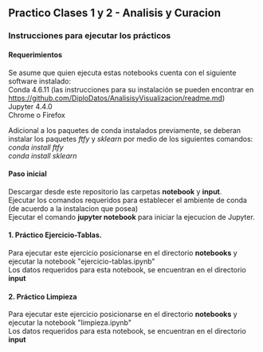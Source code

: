 ## Practico Clases 1 y 2 - Analisis y Curacion

### Instrucciones para ejecutar los prácticos
  
  
#### Requerimientos

Se asume que quien ejecuta estas notebooks cuenta con el siguiente software instalado:  
Conda 4.6.11  (las instrucciones para su instalación se pueden encontrar en https://github.com/DiploDatos/AnalisisyVisualizacion/readme.md)  
Jupyter 4.4.0  
Chrome o Firefox    
  
Adicional a los paquetes de conda instalados previamente, se deberan instalar los paquetes _ftfy_ y _sklearn_ por medio de los siguientes comandos:  
_conda install ftfy_  
_conda install sklearn_  

#### Paso inicial
Descargar desde este repositorio las carpetas __notebook__ y __input__.  
Ejecutar los comandos requeridos para establecer el ambiente de conda (de acuerdo a la instalacion que posea)  
Ejecutar el comando __jupyter notebook__ para iniciar la ejecucion de Jupyter.  

#### 1. Práctico Ejercicio-Tablas.
Para ejecutar este ejercicio posicionarse en el directorio __notebooks__ y ejecutar la notebook "ejercicio-tablas.ipynb"  
Los datos requeridos para esta notebook, se encuentran en el directorio __input__  
  
  
#### 2. Práctico Limpieza  
Para ejecutar este ejercicio posicionarse en el directorio __notebooks__ y ejecutar la notebook "limpieza.ipynb"  
Los datos requeridos para esta notebook, se encuentran en el directorio __input__  



